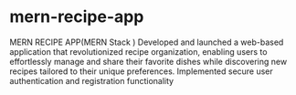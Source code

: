 # mern-recipe-app
MERN RECIPE APP(MERN Stack ) Developed and launched a web-based application that revolutionized recipe organization, enabling users to effortlessly manage and share their favorite dishes while discovering new recipes tailored to their unique preferences. Implemented secure user authentication and registration functionality
